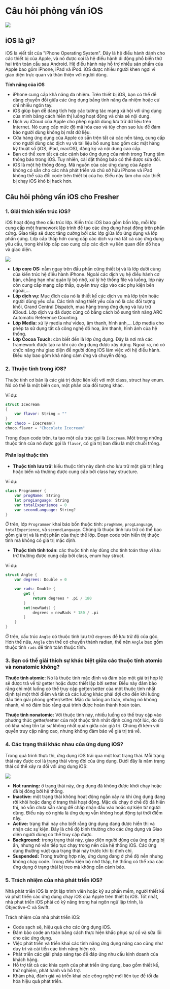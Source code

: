 # Câu hỏi phỏng vấn iOS

![](./assets/ios.jpg)

## iOS là gì?

iOS là viết tắt của "iPhone Operating System". Đây là hệ điều hành dành cho các thiết bị của Apple, và nó được coi là hệ điều hành di động phổ biến thứ hai trên toàn cầu sau Android. Hệ điều hành này hỗ trợ nhiều sản phẩm của Apple bao gồm iPhone, iPad và iPod. iOS được nhiều người khen ngợi vì giao diện trực quan và thân thiện với người dùng.

**Tính năng của iOS**

- iPhone cung cấp khả năng đa nhiệm. Trên thiết bị iOS, bạn có thể dễ dàng chuyển đổi giữa các ứng dụng bằng tính năng đa nhiệm hoặc cử chỉ nhiều ngón tay.
- iOS giúp bạn dễ dàng tích hợp các tương tác mạng xã hội với ứng dụng của mình bằng cách hiển thị luồng hoạt động và chia sẻ nội dung.
- Dịch vụ iCloud của Apple cho phép người dùng lưu trữ dữ liệu trên Internet. Nó cung cấp mức độ mã hóa cao và tùy chọn sao lưu để đảm bảo người dùng không bị mất dữ liệu.
- Cửa hàng ứng dụng của Apple có sẵn trên tất cả các nền tảng, cung cấp cho người dùng các dịch vụ và tài liệu bổ sung bao gồm các mặt hàng kỹ thuật số (iOS, iPad, macOS), đăng ký và nội dung cao cấp.
- Bạn có thể xem tất cả các cảnh báo ứng dụng của mình trong Trung tâm thông báo trong iOS. Tuy nhiên, cài đặt thông báo có thể được sửa đổi.
- iOS là một hệ thống đóng. Mã nguồn của các ứng dụng của Apple không có sẵn cho các nhà phát triển và chủ sở hữu iPhone và iPad không thể sửa đổi code trên thiết bị của họ. Điều này làm cho các thiết bị chạy iOS khó bị hack hơn.

## Câu hỏi phỏng vấn iOS cho Fresher

### 1. Giải thích kiến trúc iOS?

iOS hoạt động theo cấu trúc lớp. Kiến trúc iOS bao gồm bốn lớp, mỗi lớp cung cấp một framework lập trình để tạo các ứng dụng hoạt động trên phần cứng. Giao tiếp sẽ được tăng cường bởi các lớp giữa lớp ứng dụng và lớp phần cứng. Lớp cấp thấp hơn cung cấp các dịch vụ mà tất cả các ứng dụng yêu cầu, trong khi lớp cấp cao cung cấp các dịch vụ liên quan đến đồ họa và giao diện.

![](./assets/Architecture_of_iOS.png)

- **Lớp core OS:** nằm ngay trên đầu phần cứng thiết bị và là lớp dưới cùng của kiến trúc hệ điều hành iPhone. Ngoài các dịch vụ hệ điều hành cơ bản, chẳng hạn như quản lý bộ nhớ, xử lý hệ thống file và luồng, lớp này còn cung cấp mạng cấp thấp, quyền truy cập vào các phụ kiện bên ngoài,...
- **Lớp dịch vụ:** Mục đích của nó là thiết kế các dịch vụ mà lớp trên hoặc người dùng yêu cầu. Các tính năng thiết yếu của nó là các đối tượng khối, Grand Central Dispatch, mua hàng trong ứng dụng và lưu trữ iCloud. Lớp dịch vụ đã được củng cố bằng cách bổ sung tính năng ARC Automatic Reference Counting.
- **Lớp Media:** xử lý media như video, âm thanh, hình ảnh,... Lớp media cho phép ta sử dụng tất cả công nghệ đồ hoạ, âm thanh, hình ảnh của hệ thống.
- **Lớp Cocoa Touch:** còn biết đến là lớp ứng dụng. Đây là nơi mà các framework được tạo ra khi các ứng dụng được xây dựng. Ngoài ra, nó có chức năng như giao diện để người dùng iOS làm việc với hệ điều hành. Điều này bao gồm khả năng cảm ứng và chuyển động.

### 2. Thuộc tính trong iOS?

Thuộc tính cơ bản là các giá trị được liên kết với một class, struct hay enum. Nó có thể là một biến con, một phần của đối tượng khác.

Ví dụ:

```swift
struct Icecream  
{ 
    var flavor: String = ""
} 
var choco = Icecream() 
choco.flavor = "Chocolate Icecream"
```

Trong đoạn code trên, ta tạo một cấu trúc gọi là `Icecream`. Một trong những thuộc tính của nó được gọi là `flavor`, có giá trị ban đầu là một chuỗi trống.

#### Phân loại thuộc tính

- **Thuộc tính lưu trữ**: kiểu thuộc tính này dành cho lưu trữ một giá trị hằng hoặc biến và thường được cung cấp bởi class hay structure.

Ví dụ:

```swift
class Programmer {
    var progName: String
    let progLanguage: String
    var totalExperience = 0
    var secondLanguage: String?
}
```

Ở trên, lớp `Programmer` khai báo bốn thuộc tính: `progName`, `progLanguage`, `totalExperience`, và `secondLanguage`. Chúng là thuộc tính lưu trữ có thể bao gồm giá trị và là một phần của thực thể lớp. Đoạn code trên hiển thị thuộc tính mà không có giá trị mặc định.

- **Thuộc tính tính toán**: các thuộc tính này dùng cho tính toán thay vì lưu trữ thường được cung cấp bởi class, enum hay struct.

Ví dụ:

```swift
struct Angle {
    var degrees: Double = 0

    var rads: Double {
        get {
            return degrees * .pi / 180
        }
        set(newRads) {
            degrees = newRads * 180 / .pi
        }
    }
}
```

Ở trên, cấu trúc `Angle` có thuộc tính lưu trữ `degrees` để lưu trữ độ của góc. Hơn thế nữa, `Angle` còn thế có chuyển thành radian, thế nên `Angle` bao gồm thuộc tính `rads` để tính toán thuộc tính.

### 3. Bạn có thể giải thích sự khác biệt giữa các thuộc tính atomic và nonatomic không?

**Thuộc tính atomic:** Nó là thuộc tính mặc định và đảm bảo một giá trị hợp lệ sẽ được trả về từ getter hoặc được thiết lập bởi setter. Điều này đảm bảo rằng chỉ một luồng có thể truy cập getter/setter của một thuộc tính nhất định tại một thời điểm và tất cả các luồng khác phải đợi cho đến khi luồng đầu tiên giải phóng getter/setter. Mặc dù luồng an toàn, nhưng nó không nhanh, vì nó đảm bảo rằng quá trình được hoàn thành hoàn toàn.

**Thuộc tính nonatomic:** Với thuộc tính này, nhiều luồng có thể truy cập vào phương thức getter/setter của một thuộc tính nhất định cùng một lúc, do đó có khả năng tồn tại sự không nhất quán giữa các giá trị. Chúng đi kèm với quyền truy cập nâng cao, nhưng không đảm bảo về giá trị trả về.

### 4. Các trạng thái khác nhau của ứng dụng iOS?

Trong quá trình thực thi, ứng dụng iOS trải qua một loạt trạng thái. Mỗi trạng thái này được coi là trạng thái vòng đời của ứng dụng. Dưới đây là năm trạng thái có thể xảy ra đối với ứng dụng iOS:

![](./assets/ios_application_states.png)

- **Not running:** ở trạng thái này, ứng dụng đã không được khởi chạy hoặc đã bị đóng bởi hệ thống.
- **Inactive:** một trạng thái không hoạt động ngắn xảy ra khi ứng dụng đang rời khỏi hoặc đang ở trạng thái hoạt động. Mặc dù chạy ở chế độ đã hiển thị, nó vẫn chưa sẵn sàng để chấp nhận đầu vào hoặc sự kiện từ người dùng. Điều này có nghĩa là ứng dụng vẫn không hoạt động tại thời điểm này.
- **Active:** trạng thái này cho biết rằng ứng dụng đang được hiển thị và nhận các sự kiện. Đây là chế độ bình thường cho các ứng dụng và Giao diện người dùng có thể truy cập được.
- **Background:** trong trạng thái này, giao diện người dùng của ứng dụng bị ẩn, nhưng nó vẫn tiếp tục chạy trong nền của hệ thống iOS. Các ứng dụng thường vượt qua trạng thái này trước khi bị đình chỉ.
- **Suspended:** Trong trường hợp này, ứng dụng đang ở chế độ nền nhưng không chạy code. Trong điều kiện bộ nhớ thấp, hệ thống có thể xóa các ứng dụng ở trạng thái bị treo mà không cần cảnh báo.

### 5. Trách nhiệm của nhà phát triển iOS?

Nhà phát triển iOS là một lập trình viên hoặc kỹ sư phần mềm, người thiết kế và phát triển các ứng dụng chạy iOS của Apple trên thiết bị iOS. Tốt nhất, nhà phát triển iOS phải có kỹ năng trong hai ngôn ngữ lập trình, là Objective-C và Swift.

Trách nhiệm của nhà phát triển iOS:

- Code sạch sẽ, hiệu quả cho các ứng dụng iOS.
- Đảm bảo code an toàn bằng cách thực hiện khắc phục sự cố và sửa lỗi cho các ứng dụng.
- Việc phát triển và triển khai các tính năng ứng dụng nâng cao cũng như duy trì và cải tiến các tính năng hiện có.
- Phát triển các giải pháp sáng tạo để đáp ứng nhu cầu kinh doanh của khách hàng.
- Hỗ trợ tất cả các khía cạnh của phát triển ứng dụng, bao gồm thiết kế, thử nghiệm, phát hành và hỗ trợ.
- Khám phá, đánh giá và triển khai các công nghệ mới liên tục để tối đa hóa hiệu quả phát triển.

